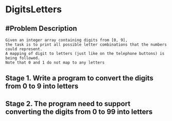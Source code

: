 # DigitsLetters

## #Problem Description
```text
Given an integer array containing digits from [0, 9],
the task is to print all possible letter combinations that the numbers could represent.
A mapping of digit to letters (just like on the telephone buttons) is being followed.
Note that 0 and 1 do not map to any letters
```

## Stage 1. Write a program to convert the digits from 0 to 9 into letters


## Stage 2. The program need to support converting the digits from 0 to 99 into letters

